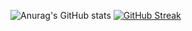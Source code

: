 ![Anurag's GitHub stats](https://github-readme-stats.vercel.app/api?username=gakawarstone&show_icons=true&theme=merko)
[![GitHub Streak](https://github-readme-streak-stats.herokuapp.com/?user=Gakawarstone)](https://git.io/streak-stats)

